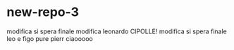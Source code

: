 # new-repo-3
modifica si spera finale
modifica leonardo
CIPOLLE!
modifica si spera finale
leo e figo 
pure pierr
ciaooooo